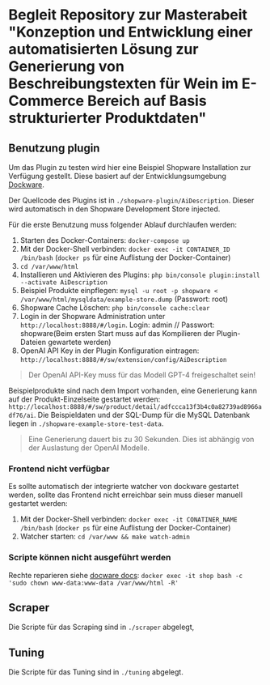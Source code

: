 # Begleit Repository zur Masterabeit "Konzeption und Entwicklung einer automatisierten Lösung zur Generierung von Beschreibungstexten für Wein im E-Commerce Bereich auf Basis strukturierter Produktdaten"

## Benutzung plugin

Um das Plugin zu testen wird hier eine Beispiel Shopware Installation zur Verfügung gestellt. Diese basiert auf der Entwicklungsumgebung [Dockware](https://docs.dockware.io/).

Der Quellcode des Plugins ist in `./shopware-plugin/AiDescription`. Dieser wird automatisch in den Shopware Development Store injected.

Für die erste Benutzung muss folgender Ablauf durchlaufen werden:

1. Starten des Docker-Containers: `docker-compose up`
2. Mit der Docker-Shell verbinden: `docker exec -it CONTAINER_ID /bin/bash` (`docker ps` für eine Auflistung der Docker-Container)
3. `cd /var/www/html`
4. Installieren und Aktivieren des Plugins: `php bin/console plugin:install --activate AiDescription`
5. Beispiel Produkte einpflegen: `mysql -u root -p shopware < /var/www/html/mysqldata/example-store.dump` (Passwort: root)
6. Shopware Cache Löschen: `php bin/console cache:clear`
7. Login in der Shopware Administration unter `http://localhost:8888/#/login`. Login: admin // Passwort: shopware(Beim ersten Start muss auf das Kompilieren der Plugin-Dateien gewartete werden)
8. OpenAI API Key in der Plugin Konfiguration eintragen: `http://localhost:8888/#/sw/extension/config/AiDescription`

> Der OpenAI API-Key muss für das Modell GPT-4 freigeschaltet sein!

Beispielprodukte sind nach dem Import vorhanden, eine Generierung kann auf der Produkt-Einzelseite gestartet werden: `http://localhost:8888/#/sw/product/detail/adfccca13f3b4c0a82739ad8966adf76/ai`. Die Beispieldaten und der SQL-Dump für die MySQL Datenbank liegen in `./shopware-example-store-test-data`.

> Eine Generierung dauert bis zu 30 Sekunden. Dies ist abhängig von der Auslastung der OpenAI Modelle.

### Frontend nicht verfügbar

Es sollte automatisch der integrierte watcher von dockware gestartet werden, sollte das Frontend nicht erreichbar sein muss dieser manuell gestartet werden:

1. Mit der Docker-Shell verbinden: `docker exec -it CONATINER_NAME /bin/bash` (`docker ps` für eine Auflistung der Docker-Container)
2. Watcher starten: `cd /var/www && make watch-admin`

### Scripte können nicht ausgeführt werden

Rechte reparieren siehe [docware docs](https://docs.dockware.io/tips-and-tricks/how-to-use-bind-mounting#mac):
`docker exec -it shop bash -c 'sudo chown www-data:www-data /var/www/html -R'`

## Scraper

Die Scripte für das Scraping sind in `./scraper` abgelegt,

## Tuning

Die Scripte für das Tuning sind in `./tuning` abgelegt.
